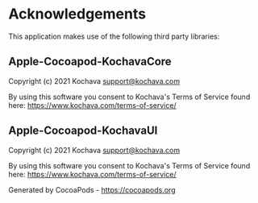 # Acknowledgements
This application makes use of the following third party libraries:

## Apple-Cocoapod-KochavaCore

Copyright (c) 2021 Kochava <support@kochava.com>

By using this software you consent to Kochava's Terms of Service found here:  https://www.kochava.com/terms-of-service/


## Apple-Cocoapod-KochavaUI

Copyright (c) 2021 Kochava <support@kochava.com>

By using this software you consent to Kochava's Terms of Service found here:  https://www.kochava.com/terms-of-service/

Generated by CocoaPods - https://cocoapods.org
